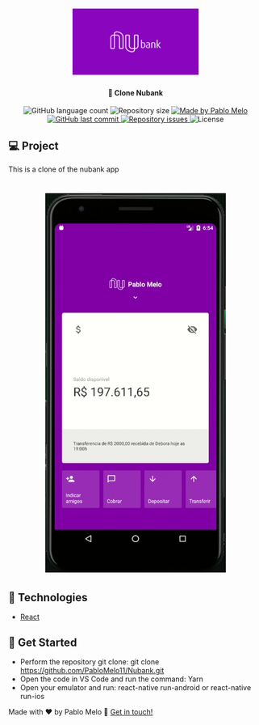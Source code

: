 <h1 align="center">
    <img alt="Nubank" title="#Nubank" src=".github/Nubank.png" width="250px" />
</h1>

<h4 align="center">
	🚀 Clone Nubank
</h4>

<p align="center">
  <img alt="GitHub language count" src="https://img.shields.io/github/languages/count/PabloMelo11/Nubank?color=%2304D361">

  <img alt="Repository size" src="https://img.shields.io/github/repo-size/PabloMelo11/Nubank">

  <a href="https://www.linkedin.com/in/pablo-melo-377297161/">
    <img alt="Made by Pablo Melo" src="https://img.shields.io/badge/made%20by-PabloMelo11-%2304D361">
  </a>

  <a href="https://github.com/PabloMelo11/Nubank/commits/master">
    <img alt="GitHub last commit" src="https://img.shields.io/github/last-commit/PabloMelo11/Nubank">
  </a>

  <a href="https://github.com/PabloMelo11/Nubank/issues">
    <img alt="Repository issues" src="https://img.shields.io/github/issues/PabloMelo11/Nubank">
  </a>
  <img alt="License" src="https://img.shields.io/badge/license-MIT-brightgreen">
</p>

## 💻 Project

This is a clone of the nubank app

<h1 align="center">
    <img alt="Login-Page" title="Login-Page" src=".github/nubank.gif" />
</h1>

## 🚀 Technologies

- [React](https://reactjs.org)

## 🚀 Get Started

- Perform the repository git clone: ​​git clone https://github.com/PabloMelo11/Nubank.git
- Open the code in VS Code and run the command: Yarn
- Open your emulator and run: react-native run-android or react-native run-ios

Made with ♥ by Pablo Melo :wave: [Get in touch!](https://www.linkedin.com/in/pablo-melo-377297161/)
